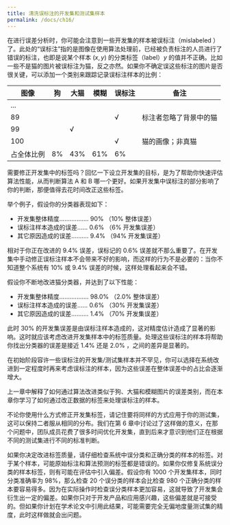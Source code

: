 ```yaml
---
title: 清洗误标注的开发集和测试集样本
permalink: /docs/ch16/
---
```


在进行误差分析时，你可能会注意到一些开发集的样本被误标注（mislabeled ）了。此处的“误标注”指的是图像在使用算法处理前，已经被负责标注的人员进行了错误的标注，也即是说某个样本 $(x,y)$ 的分类标签（label）$y$ 的值并不正确。比如一些不是猫的图片被误标注为猫，反之亦然。如果你不确定误这些标注的图片是否很关键，可以添加一个类别来跟踪记录误标注样本的比例：

| 图像       | 狗   | 大猫 | 模糊 | 误标注 | 备注                   |
| ---------- | ---- | ---- | ---- | ------ | ---------------------- |
| ...        |      |      |      |        |                        |
| 89         |      |      |      | √      | 标注者忽略了背景中的猫 |
| 99         |      | √    |      |        |                        |
| 100        |      |      |      | √      | 猫的画像；非真猫       |
| 占全体比例 | 8%   | 43%  | 61%  | 6%     |                        |

需要修正开发集中的标签吗？回忆一下设立开发集的目标，是为了帮助你快速评估算法性能，从而判断算法 A 和 B 哪一个更好。如果开发集中误标注的部分影响了你的判断，那便值得去花时间改正这些标签。

举个例子，假设你的分类器表现如下：

- 开发集整体精度................. 90% （10% 整体误差）
- 误标注样本造成的误差...... 0.6% （6% 开发集误差）
- 其它原因造成的误差.......... 9.4% （94% 开发集误差）

相对于你正在改进的 9.4% 误差，误标记的 0.6% 误差就不那么重要了。在开发集中手动修正误标注样本不会带来不好的影响，而这样的行为不是必要的：当你不知道整个系统有 10% 或 9.4% 误差的时候，这样处理看起来会不错。

假设你不断地改进猫分类器，并达到了以下性能：

- 开发集整体精度................. 98.0% （2.0% 整体误差）
- 误标注样本造成的误差...... 0.6% （30% 开发集误差）
- 其它原因造成的误差.......... 1.4% （70% 开发集误差）

此时 30% 的开发集误差是由误标注样本造成的，这对精度估计造成了显著的影响。这时就应该考虑改进开发集样本中的标签质量。处理这些误标注的样本将帮助你找出分类器的误差是接近 1.4% 还是 2.0% ，之间的差异是显著的。

在初始阶段容许一些误标注的开发集/测试集样本并不罕见，你可以选择在系统改进到一定程度时再来考虑误标注的样本，因为这些误差在整体误差中的占比会逐渐增大。

上一章中解释了如何通过算法改进类似于狗、大猫和模糊图片的误差类别，而在本章你学习了如何通过改正数据的标签来处理误标注的样本。

不论你使用什么方式修正开发集标签，请记住要将同样的方式应用于你的测试集，这可以保持二者服从相同的分布。我们在第 6 章中讨论过了这样做的意义，在那个问题中，团队成员花费了很多时间优化开发集，直到后来才意识到他们正在根据不同的测试集进行不同的标准判断。

如果你决定改进标签质量，请仔细检查系统中误分类和正确分类的样本的标签。对于某个样本，可能原始标注和算法预测的标签都是错误的。如果你仅修复系统误分类的样本标签，则有可能在评估中引入偏差。假设你有 1000 个开发集样本，同时分类准确率为 98%，那么检查 20 个误分类的样本会比检查 980 个正确分类的样本要容易得多。因为在实际操作时检查误分类样本更加容易，这就导致了开发集会衍生出一定的偏差。如果你只对于开发产品和应用感兴趣，这些偏差就是可接受的。但如果你计划在学术论文中引用此结果，可能需要完全无偏地度量测试集的精度，此时这样做就会出问题。